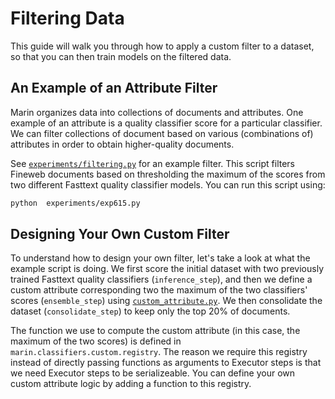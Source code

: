 # Filtering Data

This guide will walk you through how to apply a custom filter to a dataset, so that you can then
train models on the filtered data.

## An Example of an Attribute Filter

Marin organizes data into collections of documents and attributes. One example of an attribute is a quality classifier score for a particular classifier. We can filter collections of document based on various (combinations of) attributes in order to obtain higher-quality documents.

See [`experiments/filtering.py`](https://github.com/marin-community/marin/blob/main/experiments/filtering.py) for an example filter. This script filters Fineweb documents based on thresholding the maximum of the scores from two different Fasttext quality classifier models. You can run this script using:

```bash
python  experiments/exp615.py
```

## Designing Your Own Custom Filter

To understand how to design your own filter, let's take a look at what the example script is doing.
We first score the initial dataset with two previously trained Fasttext quality classifiers (`inference_step`), and then we define a custom attribute corresponding two the maximum of the two classifiers' scores (`ensemble_step`) using [`custom_attribute.py`](https://github.com/marin-community/marin/blob/main/marin/processing/classification/custom/custom_attribute.py).
We then consolidate the dataset (`consolidate_step`) to keep only the top 20\% of documents.

The function we use to compute the custom attribute (in this case, the maximum of the two scores) is defined in `marin.classifiers.custom.registry`. The reason we require this registry instead of directly passing functions as arguments to Executor steps is that we need Executor steps to be serializeable.
You can define your own custom attribute logic by adding a function to this registry.
